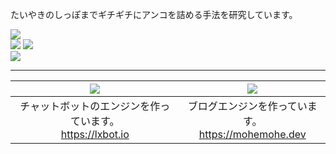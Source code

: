 たいやきのしっぽまでギチギチにアンコを詰める手法を研究しています。

![](https://github-readme-stats.mohemohe.vercel.app/api?username=mohemohe&show_icons=true&count_private=true)  
![](https://github-readme-stats.mohemohe.vercel.app/api/top-langs?username=mohemohe&layout=compact&langs_count=10)
![](https://github-readme-stats.mohemohe.vercel.app/api/wakatime?username=mohemohe&layout=compact)  
![](https://github-profile-trophy.vercel.app/?username=mohemohe&column=7)

----

| [![](https://github-readme-stats.mohemohe.vercel.app/api/pin/?username=lxbot&repo=lxbot)](https://github.com/lxbot) | [![](https://github-readme-stats.mohemohe.vercel.app/api/pin/?username=mohemohe&repo=parakeet)](https://github.com/mohemohe/parakeet) |
| :----: | :----: |
| チャットボットのエンジンを作っています。<br>https://lxbot.io | ブログエンジンを作っています。<br>https://mohemohe.dev |
